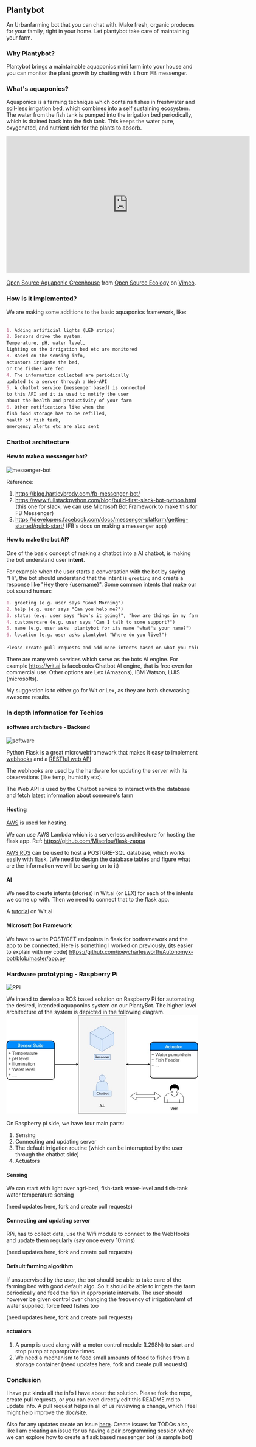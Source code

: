 ## Plantybot

An Urbanfarming bot that you can chat with. Make fresh, organic produces for your family, right in your home. Let plantybot take care of maintaining your farm.

### Why Plantybot?

Plantybot brings a maintainable aquaponics mini farm into your house and you can monitor the plant growth by chatting with it from FB messenger.

### What's aquaponics?

Aquaponics is a farming technique which contains fishes in freshwater and soil-less irrigation bed, which combines into a self sustaining ecosystem. The water from the fish tank is pumped into the irrigation bed periodically, which is drained back into the fish tank. This keeps the water pure, oxygenated, and nutrient rich for the plants to absorb.

<iframe src="https://player.vimeo.com/video/141252002" width="640" height="360" frameborder="0" webkitallowfullscreen mozallowfullscreen allowfullscreen></iframe>
<p><a href="https://vimeo.com/141252002">Open Source Aquaponic Greenhouse</a> from <a href="https://vimeo.com/opensourceecology">Open Source Ecology</a> on <a href="https://vimeo.com">Vimeo</a>.</p>

### How is it implemented?

We are making some additions to the basic aquaponics framework, like:

```markdown

1. Adding artificial lights (LED strips)
2. Sensors drive the system. 
Temperature, pH, water level, 
lighting on the irrigation bed etc are monitored
3. Based on the sensing info, 
actuators irrigate the bed, 
or the fishes are fed
4. The information collected are periodically 
updated to a server through a Web-API
5. A chatbot service (messenger based) is connected 
to this API and it is used to notify the user 
about the health and productivity of your farm
6. Other notifications like when the 
fish food storage has to be refilled, 
health of fish tank, 
emergency alerts etc are also sent
```

### Chatbot architecture


#### How to make a messenger bot?

![messenger-bot](https://blog.hartleybrody.com/wp-content/uploads/2016/06/facebook-chatbot.png)

Reference: 

1. https://blog.hartleybrody.com/fb-messenger-bot/
2. https://www.fullstackpython.com/blog/build-first-slack-bot-python.html (this one for slack, we can use Microsoft Bot Framework to make this for FB Messenger)
3. https://developers.facebook.com/docs/messenger-platform/getting-started/quick-start/ (FB's docs on making a messenger app)

#### How to make the bot AI?

One of the basic concept of making a chatbot into a AI chatbot, is making the bot understand user **intent**.

For example when the user starts a conversation with the bot by saying "Hi", the bot should understand that the intent is `greeting` and create a response like "Hey there {username}". Some common intents that make our bot sound human:

```markdown
1. greeting (e.g. user says "Good Morning")
2. help (e.g. user says "Can you help me?")
3. status (e.g. user says "how's it going?", "how are things in my farm?" etc)
4. customercare (e.g. user says "Can I talk to some support?")
5. name (e.g. user asks  plantybot for its name "what's your name?")
6. location (e.g. user asks plantybot "Where do you live?")

Please create pull requests and add more intents based on what you think the bot needs
```

There are many web services which serve as the bots AI engine. For example https://wit.ai is facebooks Chatbot AI engine, that is free even for commercial use. Other options are Lex (Amazons), IBM Watson, LUIS (microsofts).

My suggestion is to either go for Wit or Lex, as they are both showcasing awesome results.

### In depth Information for Techies

#### software architecture - Backend

![software](https://c1.staticflickr.com/5/4004/4653088356_194d56a59a_b.jpg)

Python Flask is a great microwebframework that makes it easy to implement [webhooks](https://webhooks.pbworks.com/w/page/13385124/FrontPage) and a [RESTful web API](https://blog.miguelgrinberg.com/post/designing-a-restful-api-with-python-and-flask)

The webhooks are used by the hardware for updating the server with its observations (like temp, humidity etc). 

The Web API is used by the Chatbot service to interact with the database and fetch latest information about someone's farm

#### Hosting

[AWS](https://console.aws.amazon.com) is used for hosting.

We can use AWS Lambda which is a serverless architecture for hosting the flask app. Ref: https://github.com/Miserlou/flask-zappa

[AWS RDS](https://aws.amazon.com/rds/) can be used to host a POSTGRE-SQL database, which works easily with flask.
(We need to design the database tables and figure what are the information we will be saving on to it)

#### AI

We need to create intents (stories) in Wit.ai (or LEX) for each of the intents we come up with. Then we need to connect that to the flask app. 

A [tutorial](https://github.com/joeycharlesworth/Autonomyx-bot/wiki/Wit.Ai-Tutorital) on Wit.ai

#### Microsoft Bot Framework

We have to write POST/GET endpoints in flask for botframework and the app to be connected. Here is something I worked on previously, (its easier to explain with my code) https://github.com/joeycharlesworth/Autonomyx-bot/blob/master/app.py

### Hardware prototyping - Raspberry Pi

![RPi](https://upload.wikimedia.org/wikipedia/commons/thumb/c/ca/Raspberry_Pi_B%2B_rev_1.2.svg/2000px-Raspberry_Pi_B%2B_rev_1.2.svg.png)

We intend to develop a ROS based solution on Raspberry Pi for automating the desired, intended aquaponics system on our PlantyBot. The higher level architecture of the system is depicted in the following diagram.
![sysArch](images/highlevelarch.jpg?raw=true "System Architecture")

On Raspberry pi side, we have four main parts:

1. Sensing
2. Connecting and updating server
3. The default irrigation routine (which can be interrupted by the user through the chatbot side)
4. Actuators

#### Sensing

We can start with light over agri-bed, fish-tank water-level and fish-tank water temperature sensing

(need updates here, fork and create pull requests)

#### Connecting and updating server

RPi, has to collect data, use the Wifi module to connect to the WebHooks and update them regularly (say once every 10mins)


(need updates here, fork and create pull requests)

#### Default farming algorithm

If unsupervised by the user, the bot should be able to take care of the farming bed with good default algo. So it should be able to irrigate the farm periodically and feed the fish in appropriate intervals. The user should however be given control over changing the frequency of irrigation/amt of water supplied, force feed fishes too

(need updates here, fork and create pull requests)

#### actuators

1. A pump is used along with a motor control module (L298N) to start and stop pump at appropriate times.
2. We need a mechanism to feed small amounts of food to fishes from a storage container 
(need updates here, fork and create pull requests)

### Conclusion

I have put kinda all the info I have about the solution. Please fork the repo, create pull requests, or you can even directly edit this README.md to update info. A pull request helps in all of us reviewing a change, which I feel might help improve the doc/site.

Also for any updates create an issue [here](https://github.com/plantybot/pitch/issues). Create issues for TODOs also, like I am creating an issue for us having a pair programming session where we can explore how to create a flask based messenger bot (a sample bot)
